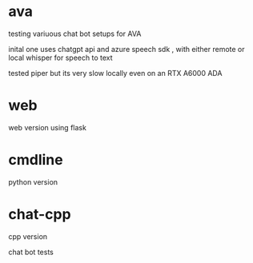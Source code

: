 # ava

testing variuous chat bot setups for AVA

inital one uses chatgpt api and azure speech sdk , with either remote or local whisper for speech to text

tested piper but its very slow locally even on an RTX A6000 ADA


# web

web version using flask

# cmdline

python version

# chat-cpp

cpp version

chat bot tests
